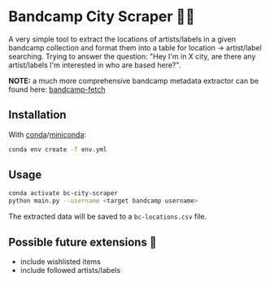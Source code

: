 # Bandcamp City Scraper 🎵🌇

A very simple tool to extract the locations of artists/labels in a given bandcamp collection and format them into a table for location -> artist/label searching. Trying to answer the question: "Hey I'm in X city, are there any artist/labels I'm interested in who are based here?".

**NOTE:** a much more comprehensive bandcamp metadata extractor can be found here: [bandcamp-fetch](https://github.com/patrickkfkan/bandcamp-fetch)

## Installation

With [conda](https://conda.io/projects/conda/en/latest/user-guide/install/index.html)/[miniconda](https://docs.conda.io/en/latest/miniconda.html):

```bash
conda env create -f env.yml
```

## Usage

```bash
conda activate bc-city-scraper
python main.py --username <target bandcamp username>
```

The extracted data will be saved to a `bc-locations.csv` file.

## Possible future extensions 🔮

- include wishlisted items
- include followed artists/labels
